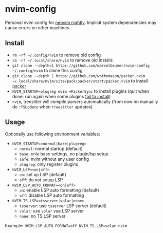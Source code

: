 # nvim-config

Personal nvim config for [neovim nightly](https://github.com/marcelbeumer/neovim). Implicit system dependencies may cause errors on other machines.

## Install

- `rm -rf ~/.config/nvim` to remove old config
- `rm -rf ~/.local/share/nvim` to remove old installs
- `git clone --depth=1 https://github.com/marcelbeumer/nvim-config ~/.config/nvim` to clone this config
- `git clone --depth 1 https://github.com/wbthomason/packer.nvim ~/.local/share/nvim/site/pack/packer/start/packer.nvim` to install [packer](https://github.com/wbthomason/packer.nvim)
- `NVIM_STARTUP=plugreg nvim +PackerSync` to install plugins (quit when done; run again when some plugins [fail to install](https://github.com/wbthomason/packer.nvim/issues/897))
- `nvim`, treesitter will compile parsers automatically (from now on manually do `:TSUpdate` when `treesitter` updates)

## Usage

Optionally use following environment variables:

- `NVIM_STARTUP=<normal|bare|plugreg>`
  - `normal`: normal startup (default)
  - `base`: only base settings, no plugin/lsp setup
  - `safe`: nvim without any user config
  - `plugreg`: only register plugins
- `NVIM_LSP=<on|off>`
  - `on`: set up LSP (default)
  - `off`: do not setup LSP
- `NVIM_LSP_AUTO_FORMAT=<on|off>`
  - `on`: enable LSP auto formatting (default)
  - `off`: disable LSP auto formatting
- `NVIM_TS_LSP=<tsserver|volar|none>`
  - `tsserver`: use `tsserver` LSP server (default)
  - `volar`: use `volar` vue LSP server
  - `none`: no TS LSP server

Example: `NVIM_LSP_AUTO_FORMAT=off NVIM_TS_LSP=volar nvim`
